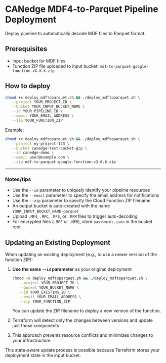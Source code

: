 # CANedge MDF4-to-Parquet Pipeline Deployment

Deploy pipeline to automatically decode MDF files to Parquet format.

## Prerequisites

- Input bucket for MDF files
- Function ZIP file uploaded to input bucket: `mdf-to-parquet-google-function-vX.X.X.zip`

## How to deploy

```bash
chmod +x deploy_mdftoparquet.sh && ./deploy_mdftoparquet.sh \
   --project YOUR_PROJECT_ID \
   --bucket YOUR_INPUT_BUCKET_NAME \
   --id YOUR_PIPELINE_ID \
   --email YOUR_EMAIL_ADDRESS \
   --zip YOUR_FUNCTION_ZIP
```

Example:
```bash
chmod +x deploy_mdftoparquet.sh && ./deploy_mdftoparquet.sh \
   --project my-project-123 \
   --bucket canedge-test-bucket-gcp \
   --id canedge-demo \
   --email user@example.com \
   --zip mdf-to-parquet-google-function-v3.0.6.zip
```

---------

### Notes/tips

- Use the `--id` parameter to uniquely identify your pipeline resources
- Use the `--email` parameter to specify the email address for notifications
- Use the `--zip` parameter to specify the Cloud Function ZIP filename
- An output bucket is auto-created with the name `YOUR_INPUT_BUCKET_NAME-parquet`
- Upload `.MF4`, `.MFC`, `.MFE`, or `.MFM` files to trigger auto-decoding
- For encrypted files (`.MFE` or `.MFM`), store `passwords.json` in the bucket root


## Updating an Existing Deployment

When updating an existing deployment (e.g., to use a newer version of the function ZIP):

1. **Use the same `--id` parameter** as your original deployment
   ```bash
   chmod +x deploy_mdftoparquet.sh && ./deploy_mdftoparquet.sh \
      --project YOUR_PROJECT_ID \
      --bucket YOUR_BUCKET_NAME \
      --id YOUR_EXISTING_ID \
      --email YOUR_EMAIL_ADDRESS \
      --zip YOUR_FUNCTION_ZIP
   ```
   
   You can update the ZIP filename to deploy a new version of the function.

2. Terraform will detect only the changes between versions and update just those components

3. This approach prevents resource conflicts and minimizes changes to your infrastructure

This state-aware update process is possible because Terraform stores your deployment state in the input bucket.
